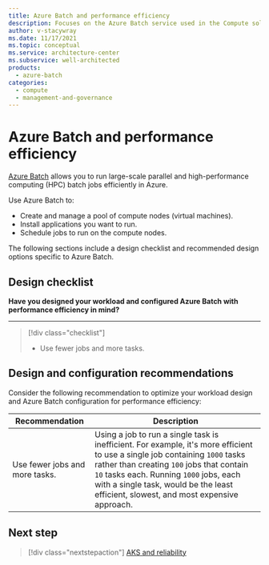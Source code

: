 ```yaml
---
title: Azure Batch and performance efficiency
description: Focuses on the Azure Batch service used in the Compute solution to provide best-practice, configuration recommendations, and design considerations related to Service Performance.
author: v-stacywray
ms.date: 11/17/2021
ms.topic: conceptual
ms.service: architecture-center
ms.subservice: well-architected
products:
  - azure-batch
categories:
  - compute
  - management-and-governance
---
```


# Azure Batch and performance efficiency

[Azure Batch](/azure/batch/batch-technical-overview) allows you to run large-scale parallel and high-performance computing (HPC) batch jobs efficiently in Azure.

Use Azure Batch to:

- Create and manage a pool of compute nodes (virtual machines).
- Install applications you want to run.
- Schedule jobs to run on the compute nodes.

The following sections include a design checklist and recommended design options specific to Azure Batch.

## Design checklist

**Have you designed your workload and configured Azure Batch with performance efficiency in mind?**
***

> [!div class="checklist"]
> - Use fewer jobs and more tasks.

## Design and configuration recommendations

Consider the following recommendation to optimize your workload design and Azure Batch configuration for performance efficiency:

|Recommendation|Description|
|------------------|------------|
|Use fewer jobs and more tasks.|Using a job to run a single task is inefficient. For example, it's more efficient to use a single job containing `1000` tasks rather than creating `100` jobs that contain `10` tasks each. Running `1000` jobs, each with a single task, would be the least efficient, slowest, and most expensive approach.|

## Next step

> [!div class="nextstepaction"]
> [AKS and reliability](../../azure-kubernetes-service/reliability.md)
